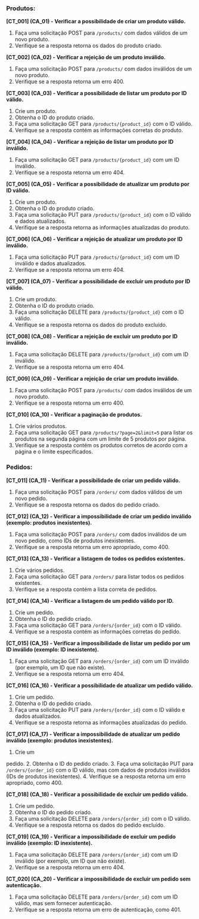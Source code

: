 ### Produtos:

**[CT_001] (CA_01) - Verificar a possibilidade de criar um produto válido.**

1. Faça uma solicitação POST para `/products/` com dados válidos de um novo produto.
2. Verifique se a resposta retorna os dados do produto criado.

**[CT_002] (CA_02) - Verificar a rejeição de um produto inválido.**

1. Faça uma solicitação POST para `/products/` com dados inválidos de um novo produto.
2. Verifique se a resposta retorna um erro 400.

**[CT_003] (CA_03) - Verificar a possibilidade de listar um produto por ID válido.**

1. Crie um produto.
2. Obtenha o ID do produto criado.
3. Faça uma solicitação GET para `/products/{product_id}` com o ID válido.
4. Verifique se a resposta contém as informações corretas do produto.

**[CT_004] (CA_04) - Verificar a rejeição de listar um produto por ID inválido.**

1. Faça uma solicitação GET para `/products/{product_id}` com um ID inválido.
2. Verifique se a resposta retorna um erro 404.

**[CT_005] (CA_05) - Verificar a possibilidade de atualizar um produto por ID válido.**

1. Crie um produto.
2. Obtenha o ID do produto criado.
3. Faça uma solicitação PUT para `/products/{product_id}` com o ID válido e dados atualizados.
4. Verifique se a resposta retorna as informações atualizadas do produto.

**[CT_006] (CA_06) - Verificar a rejeição de atualizar um produto por ID inválido.**

1. Faça uma solicitação PUT para `/products/{product_id}` com um ID inválido e dados atualizados.
2. Verifique se a resposta retorna um erro 404.

**[CT_007] (CA_07) - Verificar a possibilidade de excluir um produto por ID válido.**

1. Crie um produto.
2. Obtenha o ID do produto criado.
3. Faça uma solicitação DELETE para `/products/{product_id}` com o ID válido.
4. Verifique se a resposta retorna os dados do produto excluído.

**[CT_008] (CA_08) - Verificar a rejeição de excluir um produto por ID inválido.**

1. Faça uma solicitação DELETE para `/products/{product_id}` com um ID inválido.
2. Verifique se a resposta retorna um erro 404.

**[CT_009] (CA_09) - Verificar a rejeição de criar um produto inválido.**

1. Faça uma solicitação POST para `/products/` com dados inválidos de um novo produto.
2. Verifique se a resposta retorna um erro 400.

**[CT_010] (CA_10) - Verificar a paginação de produtos.**

1. Crie vários produtos.
2. Faça uma solicitação GET para `/products/?page=2&limit=5` para listar os produtos na segunda página com um limite de 5 produtos por página.
3. Verifique se a resposta contém os produtos corretos de acordo com a página e o limite especificados.

### Pedidos:

**[CT_011] (CA_11) - Verificar a possibilidade de criar um pedido válido.**

1. Faça uma solicitação POST para `/orders/` com dados válidos de um novo pedido.
2. Verifique se a resposta retorna os dados do pedido criado.

**[CT_012] (CA_12) - Verificar a impossibilidade de criar um pedido inválido (exemplo: produtos inexistentes).**

1. Faça uma solicitação POST para `/orders/` com dados inválidos de um novo pedido, como IDs de produtos inexistentes.
2. Verifique se a resposta retorna um erro apropriado, como 400.

**[CT_013] (CA_13) - Verificar a listagem de todos os pedidos existentes.**

1. Crie vários pedidos.
2. Faça uma solicitação GET para `/orders/` para listar todos os pedidos existentes.
3. Verifique se a resposta contém a lista correta de pedidos.

**[CT_014] (CA_14) - Verificar a listagem de um pedido válido por ID.**

1. Crie um pedido.
2. Obtenha o ID do pedido criado.
3. Faça uma solicitação GET para `/orders/{order_id}` com o ID válido.
4. Verifique se a resposta contém as informações corretas do pedido.

**[CT_015] (CA_15) - Verificar a impossibilidade de listar um pedido por um ID inválido (exemplo: ID inexistente).**

1. Faça uma solicitação GET para `/orders/{order_id}` com um ID inválido (por exemplo, um ID que não existe).
2. Verifique se a resposta retorna um erro 404.

**[CT_016] (CA_16) - Verificar a possibilidade de atualizar um pedido válido.**

1. Crie um pedido.
2. Obtenha o ID do pedido criado.
3. Faça uma solicitação PUT para `/orders/{order_id}` com o ID válido e dados atualizados.
4. Verifique se a resposta retorna as informações atualizadas do pedido.

**[CT_017] (CA_17) - Verificar a impossibilidade de atualizar um pedido inválido (exemplo: produtos inexistentes).**

1. Crie um

 pedido.
2. Obtenha o ID do pedido criado.
3. Faça uma solicitação PUT para `/orders/{order_id}` com o ID válido, mas com dados de produtos inválidos (IDs de produtos inexistentes).
4. Verifique se a resposta retorna um erro apropriado, como 400.

**[CT_018] (CA_18) - Verificar a possibilidade de excluir um pedido válido.**

1. Crie um pedido.
2. Obtenha o ID do pedido criado.
3. Faça uma solicitação DELETE para `/orders/{order_id}` com o ID válido.
4. Verifique se a resposta retorna os dados do pedido excluído.

**[CT_019] (CA_19) - Verificar a impossibilidade de excluir um pedido inválido (exemplo: ID inexistente).**

1. Faça uma solicitação DELETE para `/orders/{order_id}` com um ID inválido (por exemplo, um ID que não existe).
2. Verifique se a resposta retorna um erro 404.

**[CT_020] (CA_20) - Verificar a impossibilidade de excluir um pedido sem autenticação.**

1. Faça uma solicitação DELETE para `/orders/{order_id}` com um ID válido, mas sem fornecer autenticação.
2. Verifique se a resposta retorna um erro de autenticação, como 401.

